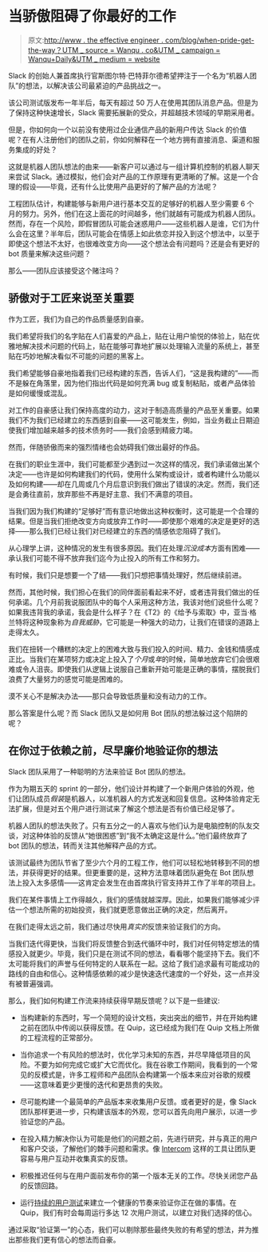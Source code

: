# 当骄傲阻碍了你最好的工作

> 原文:[http://www . the effective engineer . com/blog/when-pride-get-the-way？UTM _ source = Wanqu . co&UTM _ campaign = Wanqu+Daily&UTM _ medium = website](http://www.theeffectiveengineer.com/blog/when-pride-gets-in-the-way?utm_source=wanqu.co&utm_campaign=Wanqu+Daily&utm_medium=website)



Slack 的创始人兼首席执行官斯图尔特·巴特菲尔德希望押注于一个名为“机器人团队”的想法，以解决该公司最紧迫的产品挑战之一。

该公司测试版发布一年半后，每天有超过 50 万人在使用其团队消息产品。但是为了保持这种快速增长，Slack 需要拓展新的受众，并超越技术领域的早期采用者。

但是，你如何向一个以前没有使用过企业通信产品的新用户传达 Slack 的价值呢？在有人注册他们的团队之前，你如何解释在一个地方拥有直接消息、渠道和服务集成的好处？

这就是机器人团队想法的由来——新客户可以通过与一组计算机控制的机器人聊天来尝试 Slack。通过模拟，他们会对产品的工作原理有更清晰的了解。这是一个合理的假设——毕竟，还有什么比使用产品更好的了解产品的方法呢？

工程团队估计，构建能够与新用户进行基本交互的足够好的机器人至少需要 6 个月的努力。另外，他们在这上面花的时间越多，他们就越有可能成为机器人团队。然而，存在一个风险，即假冒团队可能会迷惑用户——这些机器人是谁，它们为什么会在这里？半年后，团队可能会在情感上如此依恋并投入到这个想法中，以至于即使这个想法不太好，也很难改变方向——这个想法会有问题吗？还是会有更好的 bot 质量来解决这些问题？

那么——团队应该接受这个赌注吗？

## 骄傲对于工匠来说至关重要

作为工匠，我们为自己的作品质量感到自豪。

我们希望将我们的名字贴在人们喜爱的产品上，贴在让用户愉悦的体验上，贴在优雅地解决技术问题的代码上，贴在能够可靠地扩展以处理输入流量的系统上，甚至贴在巧妙地解决看似不可能的问题的黑客上。

我们希望能够自豪地指着我们已经构建的东西，告诉人们，“这是我构建的”——而不是躲在角落里，因为他们指出代码是如何充满 bug 或复制粘贴，或者产品体验是如何缓慢或混乱。

对工作的自豪感让我们保持高度的动力，这对于制造高质量的产品至关重要。如果我们不为我们已经建立的东西感到自豪——这可能发生，例如，当业务截止日期迫使我们增加越来越多的技术债务时——我们会感到精疲力竭。

然而，伴随骄傲而来的强烈情绪也会妨碍我们做出最好的作品。

在我们的职业生涯中，我们可能都至少遇到过一次这样的情况，我们承诺做出某个决定——也许是如何构建我们的代码，使用什么架构或设计，或者构建什么功能以及如何构建——却在几周或几个月后意识到我们做出了错误的决定。然而，我们还是会勇往直前，放弃那些不再是好主意、我们不满意的项目。

当我们因为我们构建的“足够好”而有意识地做出这种权衡时，这可能是一个合理的结果。但是当我们拒绝改变方向或放弃工作时——即使那个艰难的决定是更好的选择——那么我们已经让我们对已经建立的东西的情感依恋阻碍了我们。

从心理学上讲，这种情况的发生有很多原因。我们在处理*沉没成本*方面有困难——承认我们可能不得不放弃我们迄今为止投入的所有工作和努力。

有时候，我们只是想要一个了结——我们只想把事情处理好，然后继续前进。

然而，其他时候，我们担心在我们的同伴面前看起来不好，或者违背我们做出的任何承诺。几个月前我说服团队中的每个人采用这种方法，我该对他们说些什么呢？如果我违背我的承诺，我会是什么样子？在《T2》的《给予与索取》中，亚当·格兰特将这种现象称为*自我威胁*，它可能是一种强大的动力，让我们在错误的道路上走得太久。

我们在扭转一个糟糕的决定上的困难大致与我们投入的时间、精力、金钱和情感成正比。当我们在某项努力或决定上投入了*个月*或*年*的时候，简单地放弃它们会很艰难或令人沮丧。即使我们从逻辑上说服自己重新开始可能是正确的事情，摆脱我们浪费了大量努力的感觉可能是困难的。

漠不关心不是解决办法——那只会导致低质量和没有动力的工作。

那么答案是什么呢？而 Slack 团队又是如何用 Bot 团队的想法躲过这个陷阱的呢？

## 在你过于依赖之前，尽早廉价地验证你的想法

Slack 团队采用了一种聪明的方法来验证 Bot 团队的想法。

作为为期五天的 sprint 的一部分，他们设计并构建了一个新用户体验的外观，他们让团队成员*假装*是机器人，以准机器人的方式发送和回复信息。这种体验肯定无法扩展，但是对五个用户进行测试来了解这个想法是否有价值已经足够了。

机器人团队的想法失败了。只有五分之一的人喜欢与他们认为是电脑控制的队友交谈，对这种体验的反馈从“她很困惑”到“我不太确定这是什么。”他们最终放弃了 bot 团队的想法，转而关注其他解释产品的方式。

该测试最终为团队节省了至少六个月的工程工作，他们可以轻松地转移到不同的想法，并获得更好的结果。但更重要的是，这种方法意味着团队避免在 Bot 团队想法上投入太多感情——这肯定会发生在由首席执行官支持并工作了半年的项目上。

我们在某件事情上工作得越久，我们的感情就越深厚。因此，如果我们能够减少评估一个想法所需的初始投资，我们就更愿意做出正确的决定，然后离开。

在我们走得太远之前，我们通过尽快用*真实的*反馈来验证我们的方向。

当我们迭代得更快，当我们将反馈整合到迭代循环中时，我们对任何特定想法的情感投入就更少。毕竟，我们只是在测试不同的想法，看看哪个能坚持下去。我们不太可能将我们的声誉与任何特定的人联系在一起。这给了我们追求最有可能成功的路线的自由和信心。这种情感依赖的减少是快速迭代速度的一个好处，这一点并没有被普遍强调。

那么，我们如何构建工作流来持续获得早期反馈呢？以下是一些建议:

*   当构建新的东西时，写一个简短的设计文档，突出突出的细节，并在开始构建之前在团队中传阅以获得反馈。在 Quip，这已经成为我们在 Quip 文档上所做的工程流程的正常部分。

*   当你追求一个有风险的想法时，优化学习未知的东西，并尽早降低项目的风险。不要为如何完成它或扩大它而优化。我在谷歌工作期间，我看到的一个常见的反模式是，许多工程师和产品团队会构建第一个版本来应对谷歌的规模——这意味着更少更慢的迭代和更昂贵的失败。

*   尽可能构建一个最简单的产品版本来收集用户反馈。或者更好的是，像 Slack 团队那样更进一步，只构建该版本的外观，您可以首先向用户展示，以进一步验证您的产品。

*   在投入精力解决你认为可能是他们的问题之前，先进行研究，并与真正的用户和客户交谈，了解他们的棘手问题和需求。像 [Intercom](https://www.intercom.io/) 这样的工具让团队更容易与用户互动并收集真实的反馈。

*   积极推迟任何与在用户面前发布你的第一个版本无关的工作。尽快关闭您产品的反馈回路。

*   运行[持续的用户测试](/blog/continuous-user-testing-at-quip)来建立一个健康的节奏来验证你正在做的事情。在 Quip，我们有时会每周运行多达 12 次用户测试，以建立对我们选择的信心。

通过采取“验证第一”的心态，我们可以剔除那些最终失败的有希望的想法，并为推出那些我们更有信心的想法而自豪。

